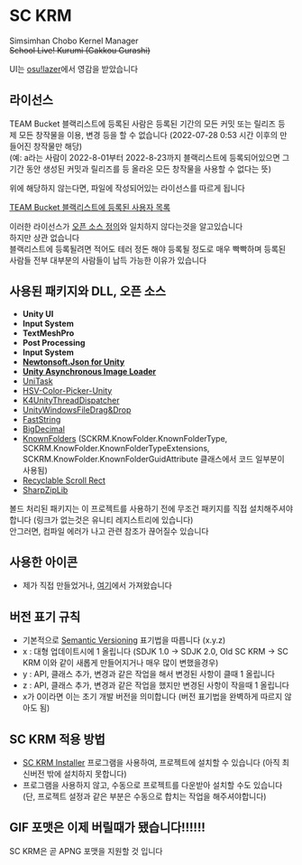 # SC KRM
Simsimhan Chobo Kernel Manager   
~~School Live! Kurumi (Gakkou Gurashi)~~

UI는 [osu!lazer](https://github.com/ppy/osu)에서 영감을 받았습니다

## 라이선스
TEAM Bucket 블랙리스트에 등록된 사람은 등록된 기간의 모든 커밋 또는 릴리즈 등 제 모든 창작물을 이용, 변경 등을 할 수 없습니다 (2022-07-28 0:53 시간 이후의 만들어진 창작물만 해당)  
(예: a라는 사람이 2022-8-01부터 2022-8-23까지 블랙리스트에 등록되어있으면 그 기간 동안 생성된 커밋과 릴리즈를 등 올라온 모든 창작물을 사용할 수 없다는 뜻)

위에 해당하지 않는다면, 파일에 작성되어있는 라이선스를 따르게 됩니다

[TEAM Bucket 블랙리스트에 등록된 사용자 목록](https://docs.google.com/document/d/1diUFkd4drD_hroCqmRTYNVYzU_jpxQXsb45F-VvWekE/edit?usp=sharing)

이러한 라이선스가 [오픈 소스 정의](https://opensource.org/osd)와 일치하지 않다는것을 알고있습니다  
하지만 상관 없습니다  
블랙리스트에 등록될려면 적어도 테러 정돈 해야 등록될 정도로 매우 빡빡하며 등록된 사람들 전부 대부분의 사람들이 납득 가능한 이유가 있습니다

## 사용된 패키지와 DLL, 오픈 소스
- **Unity UI**
- **Input System**
- **TextMeshPro**
- **Post Processing**
- **Input System**
- [**Newtonsoft.Json for Unity**](https://github.com/jilleJr/Newtonsoft.Json-for-Unity/wiki/Install-official-via-UPM)
- [**Unity Asynchronous Image Loader**](https://github.com/Looooong/UnityAsyncImageLoader)
- [UniTask](https://github.com/Cysharp/UniTask)
- [HSV-Color-Picker-Unity](https://github.com/judah4/HSV-Color-Picker-Unity)
- [K4UnityThreadDispatcher](https://gist.github.com/heshuimu/f63cd9126117afc4004be37b19fa1c09#file-k4unitythreaddispatcher-cs)
- [UnityWindowsFileDrag&Drop](https://github.com/Bunny83/UnityWindowsFileDrag-Drop)
- [FastString](https://github.com/snozbot/FastString)
- [BigDecimal](https://github.com/AdamWhiteHat/BigDecimal)
- [KnownFolders](https://gitlab.com/Syroot/KnownFolders/-/blob/master/src/Syroot.KnownFolders/KnownFolderType.cs) (SCKRM.KnowFolder.KnownFolderType, SCKRM.KnowFolder.KnownFolderTypeExtensions, SCKRM.KnowFolder.KnownFolderGuidAttribute 클래스에서 코드 일부분이 사용됨)
- [Recyclable Scroll Rect](https://github.com/MdIqubal/Recyclable-Scroll-Rect)
- [SharpZipLib](https://github.com/icsharpcode/SharpZipLib)

볼드 처리된 패키지는 이 프로젝트를 사용하기 전에 무조건 패키지를 직접 설치해주셔야 합니다 (링크가 없는것은 유니티 레지스트리에 있습니다)   
안그러면, 컴파일 에러가 나고 관련 참조가 끊어질수 있습니다

## 사용한 아이콘
- 제가 직접 만들었거나, [여기](https://www.iconfinder.com/search?q=&price=free&family=bootstrap)에서 가져왔습니다

## 버전 표기 규칙
- 기본적으로 [Semantic Versioning](https://semver.org/) 표기법을 따릅니다 (x.y.z)
- x : 대형 업데이트시에 1 올립니다 (SDJK 1.0 -> SDJK 2.0, Old SC KRM -> SC KRM 이와 같이 새롭게 만들어지거나 매우 많이 변했을경우)
- y : API, 클래스 추가, 변경과 같은 작업을 해서 변경된 사항이 클때 1 올립니다
- z : API, 클래스 추가, 변경과 같은 작업을 했지만 변경된 사항이 작을때 1 올립니다
- x가 0이라면 이는 초기 개발 버전을 의미합니다 (버전 표기법을 완벽하게 따르지 않아도 됨)

## SC KRM 적용 방법
- [SC KRM Installer](https://github.com/SimsimhanChobo/SC-KRM-Installer) 프로그램을 사용하여, 프로젝트에 설치할 수 있습니다 (아직 최신버전 밖에 설치하지 못합니다)
- 프로그램을 사용하지 않고, 수동으로 프로젝트를 다운받아 설치할 수도 있습니다 (단, 프로젝트 설정과 같은 부분은 수동으로 합치는 작업을 해주셔야합니다)

## GIF 포맷은 이제 버릴때가 됐습니다!!!!!!
SC KRM은 곧 APNG 포맷을 지원할 것 입니다
